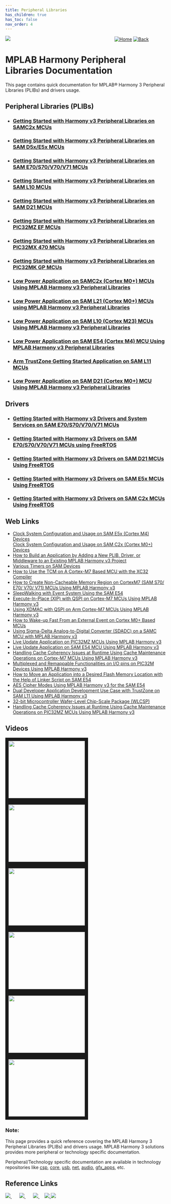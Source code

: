 ```yaml
---
title: Peripheral Libraries
has_children: true
has_toc: false
nav_order: 4
---
```

![](peripheral.png) &nbsp;&nbsp;&nbsp;&nbsp;&nbsp;&nbsp;&nbsp;&nbsp;&nbsp; &nbsp;&nbsp;&nbsp;&nbsp;&nbsp;&nbsp;&nbsp;&nbsp;&nbsp;&nbsp;&nbsp;&nbsp;&nbsp;&nbsp;&nbsp;&nbsp;&nbsp;&nbsp;&nbsp;&nbsp;&nbsp;&nbsp;&nbsp;&nbsp;&nbsp;&nbsp;&nbsp;&nbsp;&nbsp;&nbsp;&nbsp;&nbsp;&nbsp;&nbsp;&nbsp;&nbsp;&nbsp;&nbsp;&nbsp;&nbsp;&nbsp;&nbsp;&nbsp;&nbsp;&nbsp;&nbsp;&nbsp;&nbsp;&nbsp;&nbsp;&nbsp;&nbsp;&nbsp;&nbsp;&nbsp;&nbsp;&nbsp;&nbsp;&nbsp;&nbsp;&nbsp;&nbsp;&nbsp;&nbsp;&nbsp;&nbsp;&nbsp;&nbsp;&nbsp;&nbsp;&nbsp;&nbsp;[<img src="../r_images/quick_home.png" title="Home">](../../readme.md) [<img src="../r_images/quick_back.png"  title="Back">](../../readme.md)  

# MPLAB Harmony Peripheral Libraries Documentation

This page contains quick documentation for MPLAB® Harmony 3 Peripheral Libraries (PLIBs) and drivers usage.   

## Peripheral Libraries (PLIBs)
- ### [Getting Started with Harmony v3 Peripheral Libraries on SAMC2x MCUs](./samc2x_getting_started/readme.md)
- ### [Getting Started with Harmony v3 Peripheral Libraries on SAM D5x/E5x MCUs](./samd5x_getting_started/readme.md)
- ### [Getting Started with Harmony v3 Peripheral Libraries on SAM E70/S70/V70/V71 MCUs](./same70_getting_started/readme.md)
- ### [Getting Started with Harmony v3 Peripheral Libraries on SAM L10 MCUs](./saml10_getting_started/readme.md)
- ### [Getting Started with Harmony v3 Peripheral Libraries on SAM D21 MCUs](./samd21_getting_started/readme.md)
- ### [Getting Started with Harmony v3 Peripheral Libraries on PIC32MZ EF MCUs](./pic32mz_getting_started/readme.md)
- ### [Getting Started with Harmony v3 Peripheral Libraries on PIC32MX 470 MCUs](./pic32mx_getting_started/readme.md)
- ### [Getting Started with Harmony v3 Peripheral Libraries on PIC32MK GP MCUs](./pic32mk_getting_started/readme.md)
- ### [Low Power Application on SAMC2x (Cortex M0+) MCUs Using MPLAB Harmony v3 Peripheral Libraries](./samc2x_low_power/readme.md)
- ### [Low Power Application on SAM L21 (Cortex M0+) MCUs using MPLAB Harmony v3 Peripheral Libraries](./saml21_low_power/readme.md)
- ### [Low Power Application on SAM L10 (Cortex M23) MCUs Using MPLAB Harmony v3 Peripheral Libraries](./saml10_low_power/readme.md)
- ### [Low Power Application on SAM E54 (Cortex M4) MCU Using MPLAB Harmony v3 Peripheral Libraries](./same54_low_power/readme.md)
- ### [Arm TrustZone Getting Started Application on SAM L11 MCUs](./arm_trustzone_saml11_getting_started/readme.md)
- ### [Low Power Application on SAM D21 (Cortex M0+) MCU Using MPLAB Harmony v3 Peripheral Libraries](./samd21_low_power/readme.md)

## Drivers
- ### [Getting Started with Harmony v3 Drivers and System Services on SAM E70/S70/V70/V71 MCUs](./same70_getting_started_drivers/readme.md)
- ### [Getting Started with Harmony v3 Drivers on SAM E70/S70/V70/V71 MCUs using FreeRTOS](./same70_getting_started_drivers_freertos/readme.md)
- ### [Getting Started with Harmony v3 Drivers on SAM D21 MCUs Using FreeRTOS](./samd21_getting_started_drivers_freertos/readme.md)
- ### [Getting Started with Harmony v3 Drivers on SAM E5x MCUs Using FreeRTOS](./same5x_getting_started_drivers_freertos/readme.md)
- ### [Getting Started with Harmony v3 Drivers on SAM C2x MCUs Using FreeRTOS](./samc2x_getting_started_drivers_freertos/readme.md)



## Web Links
- <a href="http://ww1.microchip.com/downloads/en/DeviceDoc/Clock_System%20_Configuration_and_Usage%20on_SAME5x_%20Devices_DS90003226A.pdf" target="_blank">Clock System Configuration and Usage on SAM E5x (Cortex M4) Devices</a>  
 <a href="http://ww1.microchip.com/downloads/en/DeviceDoc/Clock_System_Configuration_Usage_on_SAMC2x(Cortex%20M0+)_%20Devices_DS90003227A.pdf" target="_blank">Clock System Configuration and Usage on SAM C2x (Cortex M0+) Devices</a>  
- <a href="http://ww1.microchip.com/downloads/en/DeviceDoc/How_to_Build_Application_Adding_PLIB_%20Driver_or_Middleware%20_to_MPLAB_Harmony_v3Project_DS90003253A.pdf" target="_blank">How to Build an Application by Adding a New PLIB, Driver, or Middleware to an Existing MPLAB Harmony v3 Project</a>  
- <a href="http://ww1.microchip.com/downloads/en/DeviceDoc/Various_Timers_%20on_SAM%20Device_DS90003230A.pdf" target="_blank">Various Timers on SAM Devices</a>
- <a href="http://ww1.microchip.com/downloads/en/DeviceDoc/How_to_Use_%20TCM_on_Cortex-%20Based_MCU_with_%20XC32Compiler_DS90003240A.pdf" target="_blank">How to Use the TCM on A Cortex-M7 Based MCU with the XC32 Compiler</a>  
- <a href="http://ww1.microchip.com/downloads/en/DeviceDoc/How_to_Create_Non-Cacheabl_%20Memory_Region_on_Cortex-M7_(SAME70)_MCU_Using_MPLAB_Harmonyv3_DS90003260A.pdf" target="_blank">How to Create Non-Cacheable Memory Region on CortexM7 (SAM S70/ E70/ V70/ V71) MCUs Using MPLAB Harmony v3</a>  
- <a href="https://www.microchip.com/content/dam/mchp/documents/MCU32/ApplicationNotes/ApplicationNotes/SleepWalking_with_Event_System_Using_SAME54_AN_DS00003342A.pdf" target="_blank">SleepWalking with Event System Using the SAM E54</a>  
- <a href="http://ww1.microchip.com/downloads/en/Appnotes/Execute-In-Place%20_with_QSPI_on_%20Cortex-M7_MCUs_Using_MPLAB_Harmony_v3_DS00003443A.pdf" target="_blank">Execute-In-Place (XIP) with QSPI on Cortex-M7 MCUs Using MPLAB Harmony v3</a>  
- <a href="http://ww1.microchip.com/downloads/en/Appnotes/Using-XDMAC-with-QSPI-on-CORTEX-M7-MCUs-Using-MPLAB-Harmonyv3-DS00003466A.pdf" target="_blank">Using XDMAC with QSPI on Arm Cortex-M7 MCUs Using MPLAB Harmony v3</a>  
- <a href="http://ww1.microchip.com/downloads/en/DeviceDoc/90003243A.pdf" target="_blank">How to Wake-up Fast From an External Event on Cortex M0+ Based MCUs</a>
- <a href="http://ww1.microchip.com/downloads/en/Appnotes/Using-SDADC-on-SAMC-MCU-with-MPLAB-Harmony-v3-DS00003589A.pdf" target="_blank">Using Sigma-Delta Analog-to-Digital Converter (SDADC) on a SAMC MCU with MPLAB Harmony v3</a>
- <a href="https://ww1.microchip.com/downloads/en/Appnotes/Live_Update_Application_on_PIC32MZ_MCUs_Using_MPLAB_Harmonyv3_DS00003703A.pdf" target="_blank">Live Update Application on PIC32MZ MCUs Using MPLAB Harmony v3</a>
- <a href="https://ww1.microchip.com/downloads/en/Appnotes/Live-Update-Application-on-SAME54-MCU-Using-MPLA-Harmonyv3-DS00003767A.pdf" target="_blank">Live Update Application on SAM E54 MCU Using MPLAB Harmony v3</a>
- <a href="https://ww1.microchip.com/downloads/en/DeviceDoc/How-to-Move-an-Application-into-a-Desired-Flash-Memory-Location-with-the-Help-of-Linker-Script-TB-DS90003298A.pdf" target="_blank">Handling Cache Coherency Issues at Runtime Using Cache Maintenance Operations on Cortex-M7 MCUs Using MPLAB Harmony v3</a>
- <a href="https://ww1.microchip.com/downloads/en/DeviceDoc/Multiplexed-and-Remappable-Functionalities-on-IOpins-on-PIC32M-Devices-Using-MPLAB-HarmonyV3-DS90003296.pdf" target="_blank">Multiplexed and Remappable Functionalities on I/O pins on PIC32M Devices Using MPLAB Harmony v3</a>
- <a href="https://ww1.microchip.com/downloads/en/DeviceDoc/How-to-Move-an-Application-into-a-Desired-Flash-Memory-Location-with-the-Help-of-Linker-Script-TB-DS90003298A.pdf" target="_blank">How to Move an Application into a Desired Flash Memory Location with the Help of Linker Script on SAM E54</a>
- <a href="https://ww1.microchip.com/downloads/en/Appnotes/AES-Cipher-Modes-Using-MPLAB-Harmony-v3-for-SAME54-DS00003923.pdf" target="_blank">AES Cipher Modes Using MPLAB Harmony v3 for the SAM E54</a>
- <a href="https://ww1.microchip.com/downloads/en/DeviceDoc/Dual-Developer-Application-Development-Use-Case-with-TrustZone-on-SAM-L11-Using-MPLAB-Harmony-DS90003306.pdf" target="_blank">Dual Developer Application Development Use Case with TrustZone on SAM L11 Using MPLAB Harmony v3</a>
- <a href="https://ww1.microchip.com/downloads/en/Appnotes/32-bit-Microcontroller-Wafer-Level-Chip-Scale-Package-(WLCSP)-DS00004383.pdf" target="_blank">32-bit Microcontroller Wafer-Level Chip-Scale Package (WLCSP)</a>
- <a href="https://ww1.microchip.com/downloads/aemDocuments/documents/MCU32/ProductDocuments/TechnicalReferenceManual/Handling-Cache-Coherency-Issues-at-Runtime-Using-Cache-Maintenance-Operations-on-PIC32MZ-MCUs-DS90003308.pdf" target="_blank">Handling Cache Coherency Issues at Runtime Using Cache Maintenance Operations on PIC32MZ MCUs Using MPLAB Harmony v3</a>



## Videos
<a href="http://www.youtube.com/watch?feature=player_embedded&v=S02mAli_DTU
" target="_blank"><img src="http://img.youtube.com/vi/S02mAli_DTU/0.jpg"
alt="" width="240" height="180" border="10" title="Create Your First Project with SAMD21 using MPLAB® Harmony v3" /> </a>
<a href="http://www.youtube.com/watch?feature=player_embedded&v=WECETngdYTU
" target="_blank"><img src="http://img.youtube.com/vi/WECETngdYTU/0.jpg"
alt="" width="240" height="180" border="10" title="Create Your First Project with SAMC21 using MPLAB® Harmony v3" /> </a>
<a href="http://www.youtube.com/watch?feature=player_embedded&v=KTEajJQ4ukc
" target="_blank"><img src="http://img.youtube.com/vi/KTEajJQ4ukc/0.jpg"
alt="" width="240" height="180" border="10" title="Create Your First Project with SAME54 Using MPLAB® Harmony v3" /> </a>
<a href="http://www.youtube.com/watch?feature=player_embedded&v=P_sm5OwwQlg
" target="_blank"><img src="http://img.youtube.com/vi/P_sm5OwwQlg/0.jpg"
alt="" width="240" height="180" border="10" title="Create Your First Project with PIC32MZ EF using MPLAB® Harmony v3" /> </a>
<a href="http://www.youtube.com/watch?feature=player_embedded&v=0GDB7ey2iCA
" target="_blank"><img src="http://img.youtube.com/vi/0GDB7ey2iCA/0.jpg"
alt="" width="240" height="180" border="10" title="Create Your First Project with SAM E70 using MPLAB Harmony v3" /> </a>
<a href="http://www.youtube.com/watch?feature=player_embedded&v=xxK6kH8h7No
" target="_blank"><img src="http://img.youtube.com/vi/xxK6kH8h7No/0.jpg"
alt="" width="240" height="180" border="10" title="Create Your First Project with SAML11 using MPLAB Harmony v3" /> </a>  






### **Note:**  
This page provides a quick reference covering the MPLAB Harmony 3 Peripheral Libraries (PLIBs) and drivers usage. MPLAB Harmony 3 solutions provides more peripheral or technology specific documentation.  

Peripheral/Technology specific documentation are available in technology repositories like <a href="https://github.com/Microchip-MPLAB-Harmony/csp" target="_blank">csp</a>, <a href="https://github.com/Microchip-MPLAB-Harmony/core" target="_blank">core</a>, <a href="https://github.com/Microchip-MPLAB-Harmony/usb" target="_blank">usb</a>, <a href="https://github.com/Microchip-MPLAB-Harmony/net" target="_blank">net</a>, <a href="https://github.com/Microchip-MPLAB-Harmony/audio" target="_blank">audio</a>, <a href="https://github.com/Microchip-MPLAB-Harmony/gfx_apps" target="_blank">gfx_apps</a>, etc.

## Reference Links
[<a href="https://www.microchip.com/design-centers/32-bit" target="_blank"> <img src="../r_images/32_bit_mcus.png"> </a>]()  &nbsp; &nbsp; &nbsp; [<a href="https://www.microchip.com/design-centers/32-bit-mpus" target="_blank"> <img src="../r_images/32_bit_mpus.png"> </a>]()  &nbsp; &nbsp; &nbsp; [<a href="https://www.microchip.com/mplab/mplab-x-ide" target="_blank"> <img src="../r_images/mplab_x_ide.png"> </a>]()  &nbsp; &nbsp; [<a href="https://www.microchip.com/mplab/mplab-harmony" target="_blank"> <img src="../r_images/mplab_harmony.png"> </a>]() [<a href="https://www.microchip.com/mplab/compilers" target="_blank"> <img src="../r_images/mplab_compiler.png"> </a>]()
